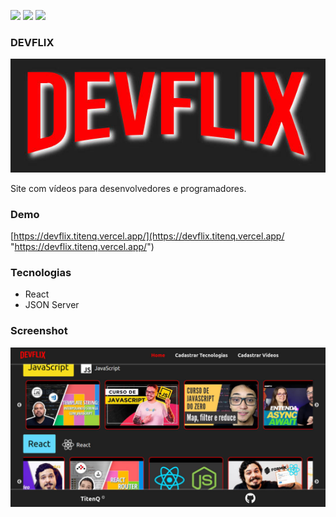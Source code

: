 ![](https://img.shields.io/github/stars/titenq/devflix.svg) ![](https://img.shields.io/github/forks/titenq/devflix.svg) ![](https://img.shields.io/github/issues/titenq/devflix.svg) 

### DEVFLIX

![](https://github.com/titenq/devflix/blob/master/screenshot01.jpg?raw=true)

Site com vídeos para desenvolvedores e programadores.

### Demo
[https://devflix.titenq.vercel.app/](https://devflix.titenq.vercel.app/ "https://devflix.titenq.vercel.app/")

### Tecnologias
- React
- JSON Server

### Screenshot

![](https://github.com/titenq/devflix/blob/master/screenshot02.jpg?raw=true)